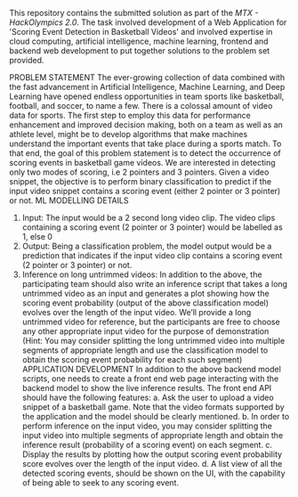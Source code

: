 This repository contains the submitted solution as part of the *MTX - HackOlympics 2.0*. The task involved development of a Web Application for 'Scoring Event Detection in Basketball Videos' and involved expertise in cloud computing, artificial intelligence, machine learning, frontend and backend web development to put together solutions to the problem set provided.

PROBLEM STATEMENT
The ever-growing collection of data combined with the fast advancement in Artificial
Intelligence, Machine Learning, and Deep Learning have opened endless opportunities in team
sports like basketball, football, and soccer, to name a few.
There is a colossal amount of video data for sports. The first step to employ this data for
performance enhancement and improved decision making, both on a team as well as an
athlete level, might be to develop algorithms that make machines understand the important
events that take place during a sports match.
To that end, the goal of this problem statement is to detect the occurrence of scoring events in
basketball game videos. We are interested in detecting only two modes of scoring, i.e 2 pointers
and 3 pointers. Given a video snippet, the objective is to perform binary classification to predict
if the input video snippet contains a scoring event (either 2 pointer or 3 pointer) or not.
ML MODELLING DETAILS
1. Input: The input would be a 2 second long video clip. The video clips containing a scoring event
(2 pointer or 3 pointer) would be labelled as 1, else 0
2. Output: Being a classification problem, the model output would be a prediction that indicates if
the input video clip contains a scoring event (2 pointer or 3 pointer) or not.
3. Inference on long untrimmed videos: In addition to the above, the participating team should
also write an inference script that takes a long untrimmed video as an input and generates a
plot showing how the scoring event probability (output of the above classification model)
evolves over the length of the input video. We’ll provide a long untrimmed video for reference,
but the participants are free to choose any other appropriate input video for the purpose of
demonstration (Hint: You may consider splitting the long untrimmed video into multiple
segments of appropriate length and use the classification model to obtain the scoring event
probability for each such segment)
APPLICATION DEVELOPMENT
In addition to the above backend model scripts, one needs to create a front end web page
interacting with the backend model to show the live inference results.
The front end API should have the following features:
a. Ask the user to upload a video snippet of a basketball game. Note that the video
formats supported by the application and the model should be clearly mentioned.
b.
In order to perform inference on the input video, you may consider splitting the input
video into multiple segments of appropriate length and obtain the inference result
(probability of a scoring event) on each segment.
c. Display the results by plotting how the output scoring event probability score evolves
over the length of the input video.
d. A list view of all the detected scoring events, should be shown on the UI, with the
capability of being able to seek to any scoring event.
